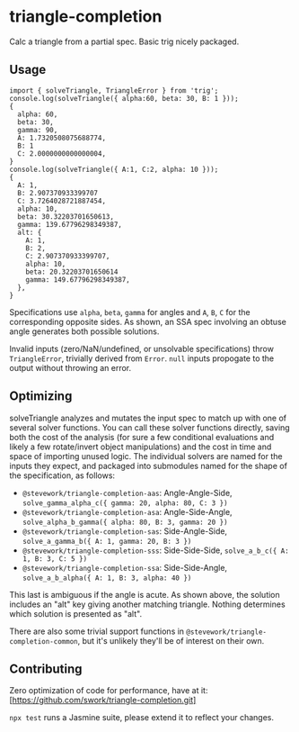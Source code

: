 # triangle-completion
Calc a triangle from a partial spec. Basic trig nicely packaged.

## Usage
```
import { solveTriangle, TriangleError } from 'trig';
console.log(solveTriangle({ alpha:60, beta: 30, B: 1 }));
{
  alpha: 60,
  beta: 30,
  gamma: 90,
  A: 1.7320508075688774,
  B: 1
  C: 2.0000000000000004,
}
console.log(solveTriangle({ A:1, C:2, alpha: 10 }));
{
  A: 1,
  B: 2.907370933399707
  C: 3.7264028721887454,
  alpha: 10,
  beta: 30.32203701650613,
  gamma: 139.67796298349387,
  alt: {
    A: 1,
    B: 2,
    C: 2.907370933399707,
    alpha: 10,
    beta: 20.32203701650614
    gamma: 149.67796298349387,
  },
}
```

Specifications use `alpha`, `beta`, `gamma` for angles and `A`, `B`, `C` for the
corresponding opposite sides. As shown, an SSA spec involving an obtuse angle
generates both possible solutions.

Invalid inputs (zero/NaN/undefined, or unsolvable specifications) throw
`TriangleError`, trivially derived from `Error`. `null` inputs propogate to the output without throwing an
error.

## Optimizing

solveTriangle analyzes and mutates the input spec to match up with one of
several solver functions. You can call these solver functions directly, saving
both the cost of the analysis (for sure a few conditional evaluations and likely
a few rotate/invert object manipulations) and the cost in time and space of
importing unused logic. The individual solvers are named for the inputs they
expect, and packaged into submodules named for the shape of the specification,
as follows:

- `@stevework/triangle-completion-aas`: Angle-Angle-Side, `solve_gamma_alpha_c({ gamma: 20, alpha: 80, C: 3 })`
- `@stevework/triangle-completion-asa`: Angle-Side-Angle, `solve_alpha_b_gamma({ alpha: 80, B: 3, gamma: 20 })`
- `@stevework/triangle-completion-sas`: Side-Angle-Side, `solve_a_gamma_b({ A: 1, gamma: 20, B: 3 })`
- `@stevework/triangle-completion-sss`: Side-Side-Side, `solve_a_b_c({ A: 1, B: 3, C: 5 })`
- `@stevework/triangle-completion-ssa`: Side-Side-Angle, `solve_a_b_alpha({ A: 1, B: 3, alpha: 40 })`

This last is ambiguous if the angle is acute. As shown above, the solution
includes an "alt" key giving another matching triangle. Nothing determines which
solution is presented as "alt".

There are also some trivial support functions in
`@stevework/triangle-completion-common`, but it's unlikely they'll be of
interest on their own.

## Contributing
Zero optimization of code for performance, have at it:
[https://github.com/swork/triangle-completion.git]

`npx test` runs a Jasmine suite, please extend it to reflect your changes.
